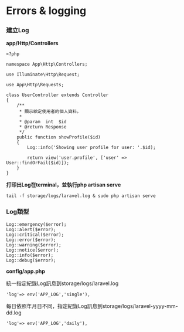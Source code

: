 # Errors & logging

### 建立Log

**app/Http/Controllers**

```
<?php

namespace App\Http\Controllers;

use Illuminate\Http\Request;

use App\Http\Requests;

class UserController extends Controller
{
    /**
     * 顯示給定使用者的個人資料。
     *
     * @param  int  $id
     * @return Response
     */
    public function showProfile($id)
    {
        Log::info('Showing user profile for user: '.$id);

        return view('user.profile', ['user' => User::findOrFail($id)]);
    }
}
```

**打印出Log在terminal，並執行php artisan serve**

```
tail -f storage/logs/laravel.log & sudo php artisan serve
```

### Log類型

```
Log::emergency($error);
Log::alert($error);
Log::critical($error);
Log::error($error);
Log::warning($error);
Log::notice($error);
Log::info($error);
Log::debug($error);
```

**config/app.php**

統一指定紀錄Log訊息到storage/logs/laravel.log

```
'log'=> env('APP_LOG','single'),
```

每日依照年月日不同，指定紀錄Log訊息到storage/logs/laravel-yyyy-mm-dd.log

```
'log'=> env('APP_LOG','daily'),
```

 

